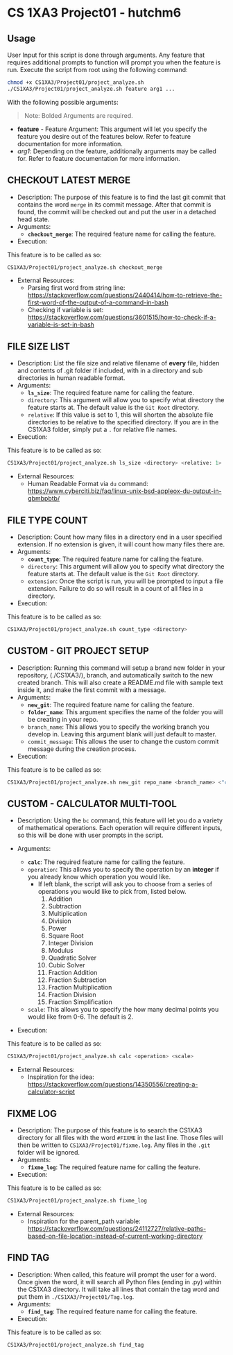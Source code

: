 # CS 1XA3 Project01 - hutchm6

## Usage

User Input for this script is done through arguments. Any feature that requires additional prompts to function will prompt you when the feature is run.
Execute the script from root using the following command:

```bash
chmod +x CS1XA3/Project01/project_analyze.sh
./CS1XA3/Project01/project_analyze.sh feature arg1 ...
```

With the following possible arguments:

> Note: Bolded Arguments are required.

- **feature** - Feature Argument: This argument will let you specify the feature you desire out of the features below. Refer to feature documentation for more information.
- _arg1_: Depending on the feature, additionally arguments may be called for. Refer to feature documentation for more information.


## CHECKOUT LATEST MERGE

- Description: The purpose of this feature is to find the last git commit that contains the word `merge` in its commit message. After that commit is found, the commit will be checked out and put the user in a detached head state.
- Arguments:
  - **`checkout_merge`**: The required feature name for calling the feature.
- Execution:

This feature is to be called as so:

```bash
CS1XA3/Project01/project_analyze.sh checkout_merge
```

- External Resources:
  - Parsing first word from string line: <https://stackoverflow.com/questions/2440414/how-to-retrieve-the-first-word-of-the-output-of-a-command-in-bash>
  - Checking if variable is set: <https://stackoverflow.com/questions/3601515/how-to-check-if-a-variable-is-set-in-bash>

## FILE SIZE LIST

- Description: List the file size and relative filename of **every** file, hidden and contents of .git folder if included, with in a directory and sub directories in human readable format.
- Arguments:
  - **`ls_size`**: The required feature name for calling the feature.
  - `directory`: This argument will allow you to specify what directory the feature starts at. The default value is the `Git Root` directory.
  - `relative`: If this value is set to 1, this will shorten the absolute file directories to be relative to the specified directory. If you are in the CS1XA3 folder, simply put a `.` for relative file names.
- Execution:

This feature is to be called as so:

```bash
CS1XA3/Project01/project_analyze.sh ls_size <directory> <relative: 1>
```

- External Resources:
  - Human Readable Format via `du` command: <https://www.cyberciti.biz/faq/linux-unix-bsd-appleox-du-output-in-gbmbpbtb/>

## FILE TYPE COUNT

- Description: Count how many files in a directory end in a user specified extension. If no extension is given, it will count how many files there are.
- Arguments:
  - **`count_type`**: The required feature name for calling the feature.
  - `directory`: This argument will allow you to specify what directory the feature starts at. The default value is the `Git Root` directory.
  - `extension`: Once the script is run, you will be prompted to input a file extension. Failure to do so will result in a count of all files in a directory.
- Execution:

This feature is to be called as so:

```bash
CS1XA3/Project01/project_analyze.sh count_type <directory>
```

## CUSTOM - GIT PROJECT SETUP

- Description: Running this command will setup a brand new folder in your repository, (./CS1XA3/), branch, and automatically switch to the new created branch. This will also create a README.md file with sample text inside it, and make the first commit with a message.
- Arguments:
  - **`new_git`**: The required feature name for calling the feature.
  - **`folder_name`**: This argument specifies the name of the folder you will be creating in your repo.
  - `branch_name`: This allows you to specify the working branch you develop in. Leaving this argument blank will just default to master.
  - `commit_message`: This allows the user to change the custom commit message during the creation process.
- Execution:

This feature is to be called as so:

```bash
CS1XA3/Project01/project_analyze.sh new_git repo_name <branch_name> <"commit_message">
```

## CUSTOM - CALCULATOR MULTI-TOOL

- Description: Using the `bc` command, this feature will let you do a variety of mathematical operations. Each operation will require different inputs, so this will be done with user prompts in the script.
- Arguments:

  - **`calc`**: The required feature name for calling the feature.
  - `operation`: This allows you to specify the operation by an **integer** if you already know which operation you would like.
    - If left blank, the script will ask you to choose from a series of operations you would like to pick from, listed below.
      1. Addition
      2. Subtraction
      3. Multiplication
      4. Division
      5. Power
      6. Square Root
      7. Integer Division
      8. Modulus
      9. Quadratic Solver
      10. Cubic Solver
      11. Fraction Addition
      12. Fraction Subtraction
      13. Fraction Multiplication
      14. Fraction Division
      15. Fraction Simplification
  - `scale`: This allows you to specify the how many decimal points you would like from 0-6. The default is 2.

- Execution:

This feature is to be called as so:

```bash
CS1XA3/Project01/project_analyze.sh calc <operation> <scale>
```

- External Resources:
  - Inspiration for the idea: <https://stackoverflow.com/questions/14350556/creating-a-calculator-script>

## FIXME LOG

- Description: The purpose of this feature is to search the CS1XA3 directory for all files with the word `#FIXME` in the last line. Those files will then be written to `CS1XA3/Project01/fixme.log`. Any files in the `.git` folder will be ignored.
- Arguments:
  - **`fixme_log`**: The required feature name for calling the feature.
- Execution:

This feature is to be called as so:

```bash
CS1XA3/Project01/project_analyze.sh fixme_log
```

- External Resources:
  - Inspiration for the parent_path variable: <https://stackoverflow.com/questions/24112727/relative-paths-based-on-file-location-instead-of-current-working-directory>

## FIND TAG

- Description: When called, this feature will prompt the user for a word. Once given the word, it will search all Python files (ending in .py) within the CS1XA3 directory. It will take all lines that contain the tag word and put them in `./CS1XA3/Project01/Tag.log`.
- Arguments:
  - **`find_tag`**: The required feature name for calling the feature.
- Execution:

This feature is to be called as so:

```bash
CS1XA3/Project01/project_analyze.sh find_tag
```
